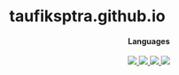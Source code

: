 # taufiksptra.github.io

</a>
<h4 align="center">Languages</h4>                
<p align="center">
  </a>
   <a href="https://t.me/AvitGanteng">
   <img src="https://img.shields.io/badge/-SCSS%20-ff69b4">
   </a>
</a>
   <a href="https://www.instagram.com/___taufiksptra">
   <img src="https://img.shields.io/badge/-HTML-orange">
   </a>
</a>
   <a href="https://www.facebook.com/taufiksaputra87">
   <img src="https://img.shields.io/badge/-CSS-%23800080">
   </a>
 </a>
    <a href="https://img.shields.io/badge/CSS%20-%2027.3%25-%23800080">
    <img src="https://img.shields.io/badge/-JavaScript-yellow">
   
